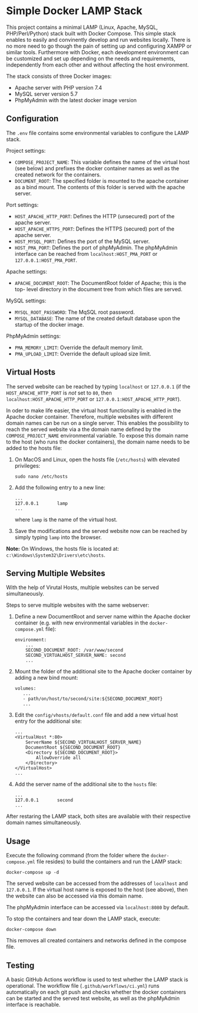 # Simple Docker LAMP Stack

This project contains a minimal LAMP (Linux, Apache, MySQL, PHP/Perl/Python)
stack built with Docker Compose. This simple stack enables to easily and
convinently develop and run websites locally. There is no more need to go
though the pain of setting up and configuring XAMPP or similar tools.
Furthermore with Docker, each development environment can be customized and set
up depending on the needs and requirements, independently from each other and
without affecting the host environment.

The stack consists of three Docker images:
  - Apache server with PHP version 7.4
  - MySQL server version 5.7
  - PhpMyAdmin with the latest docker image version

## Configuration

The `.env` file contains some environmental variables to configure the LAMP
stack.

Project settings:
  - `COMPOSE_PROJECT_NAME`: This variable defines the name of the virtual host
    (see below) and prefixes the docker container names as well as the created
    network for the containers.
  - `DOCUMENT_ROOT`: The specified folder is mounted to the apache container as
    a bind mount. The contents of this folder is served with the apache server.

Port settings:
  - `HOST_APACHE_HTTP_PORT`: Defines the HTTP (unsecured) port of the apache
    server.
  - `HOST_APACHE_HTTPS_PORT`: Defines the HTTPS (secured) port of the apache
    server.
  - `HOST_MYSQL_PORT`: Defines the port of the MySQL server.
  - `HOST_PMA_PORT`: Defines the port of phpMyAdmin. The phpMyAdmin interface
    can be reached from `localhost:HOST_PMA_PORT` or `127.0.0.1:HOST_PMA_PORT`.

Apache settings:
  - `APACHE_DOCUMENT_ROOT`: The DocumentRoot folder of Apache; this is the top-
    level directory in the document tree from which files are served.

MySQL settings:
  - `MYSQL_ROOT_PASSWORD`: The MqSQL root password.
  - `MYSQL_DATABASE`: The name of the created default database upon the startup
    of the docker image.

PhpMyAdmin settings:
  - `PMA_MEMORY_LIMIT`: Override the default memory limit.
  - `PMA_UPLOAD_LIMIT`: Override the default upload size limit.

## Virtual Hosts
The served website can be reached by typing `localhost` or `127.0.0.1` (if the
`HOST_APACHE_HTTP_PORT` is _not_ set to `80`, then
`localhost:HOST_APACHE_HTTP_PORT` or `127.0.0.1:HOST_APACHE_HTTP_PORT`).

In oder to make life easier, the virtual host functionality is enabled in the
Apache docker container. Therefore, multiple websites with different domain
names can be run on a single server. This enables the possibility to reach the
served website via a the domain name defined by the `COMPOSE_PROJECT_NAME`
environmental variable. To expose this domain name to the host (who runs
the docker containers), the domain name needs to be added to the hosts file:

1. On MacOS and Linux, open the hosts file (`/etc/hosts`) with elevated
   privileges:
   ```
   sudo nano /etc/hosts
   ```

2. Add the following entry to a new line:
   ```
   ...
   127.0.0.1       lamp
   ...
   ```
   where `lamp` is the name of the virtual host.

3. Save the modifications and the served website now can be reached by simply
   typing `lamp` into the browser.

**Note:** On Windows, the hosts file is located at:
`c:\Windows\System32\Drivers\etc\hosts`.

## Serving Multiple Websites

With the help of Virutal Hosts, multiple websites can be served simultaneously.

Steps to serve multiple websites with the same webserver:

1. Define a new DocumentRoot and server name within the Apache docker container
   (e.g. with new environmental variables in the `docker-compose.yml` file):
   ```
   environment:
       ...
       SECOND_DOCUMENT_ROOT: /var/www/second
       SECOND_VIRTUALHOST_SERVER_NAME: second
       ...
   ```

2. Mount the folder of the additional site to the Apache docker container by
   adding a new bind mount:
   ```
   volumes:
      ...
      - path/on/host/to/second/site:${SECOND_DOCUMENT_ROOT}
      ...
   ```

3. Edit the `config/vhosts/default.conf` file and add a new virtual host entry
   for the additional site:
   ```
   ...
   <VirtualHost *:80>
       ServerName ${SECOND_VIRTUALHOST_SERVER_NAME}
       DocumentRoot ${SECOND_DOCUMENT_ROOT}
       <Directory ${SECOND_DOCUMENT_ROOT}>
           AllowOverride all
       </Directory>
   </VirtualHost>
   ...
   ```

4. Add the server name of the additional site to the `hosts` file:
   ```
   ...
   127.0.0.1       second
   ...
   ```

After restaring the LAMP stack, both sites are available with their respective
domain names simultaneously.

## Usage

Execute the following command (from the folder where the `docker-compose.yml`
file resides) to build the containers and run the LAMP stack:
```
docker-compose up -d
```

The served website can be accessed from the addresses of `localhost` and
`127.0.0.1`. If the virtual host name is exposed to the host (see above), then
the website can also be accessed via this domain name.

The phpMyAdmin interface can be accessed via `localhost:8080` by default.

To stop the containers and tear down the LAMP stack, execute:
```
docker-compose down
```
This removes all created containers and networks defined in the compose file.


## Testing

A basic GitHub Actions workflow is used to test whether the LAMP stack is
operational. The workflow file (`.github/workflows/ci.yml`) runs automatically
on each git push and checks whether the docker containers can be started and
the served test website, as well as the phpMyAdmin interface is reachable.

